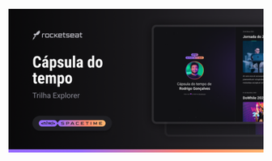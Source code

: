 <p align="center">
  <img src=".github/preview.png" alt="Demostração do projeto" widith="100%" />
</p>
